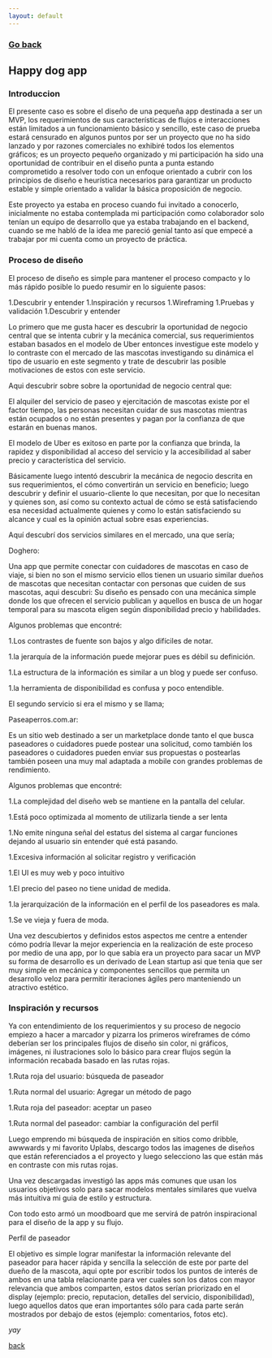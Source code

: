 ```yaml
---
layout: default
---
```

### [Go back](./)

## Happy dog app

### Introduccion

El presente caso es sobre el diseño de una pequeña app destinada a ser un MVP, los requerimientos de sus características de flujos e interacciones están limitados a un funcionamiento básico y sencillo, este caso de prueba estará censurado en algunos puntos por ser un proyecto que no ha sido lanzado y por razones comerciales no exhibiré todos los elementos gráficos; es un proyecto pequeño organizado y mi participación ha sido una oportunidad de contribuir en el diseño punta a punta estando comprometido a resolver todo con un enfoque orientado a cubrir con los principios de diseño e heurística necesarios para garantizar un producto estable y simple orientado a validar la básica proposición de negocio.

Este proyecto ya estaba en proceso cuando fui invitado a conocerlo, inicialmente no estaba contemplada mi participación como colaborador solo tenían un equipo de desarrollo que ya estaba trabajando en el backend, cuando se me habló de la idea me pareció genial tanto así que empecé a trabajar por mi cuenta como un proyecto de práctica. 


### Proceso de diseño

El proceso de diseño es simple para mantener el proceso compacto y lo más rápido posible lo puedo resumir en lo siguiente pasos:

 
1.Descubrir y entender
1.Inspiración y recursos
1.Wireframing 
1.Pruebas y validación
1.Descubrir y entender


Lo primero que me gusta hacer es descubrir la oportunidad de negocio central que se intenta cubrir y la mecánica comercial, sus requerimientos estaban basados en el modelo de Uber entonces investigue este modelo y lo contraste con el mercado de las mascotas investigando su dinámica el tipo de usuario en este segmento y trate de descubrir las posible motivaciones de estos con este servicio.

Aqui descubrir sobre sobre la oportunidad de negocio central que:

El alquiler del servicio de paseo y ejercitación de mascotas existe por el factor tiempo, las personas necesitan cuidar de sus mascotas mientras están ocupados o no están presentes y pagan por la confianza de que estarán en buenas manos.

El modelo de Uber es exitoso en parte por la confianza que brinda, la rapidez y disponibilidad al acceso del servicio y la accesibilidad al saber precio y característica del servicio.

Básicamente luego intentó descubrir la mecánica de negocio descrita en sus requerimientos, el cómo convertirán un servicio en beneficio; luego descubrir y definir el usuario-cliente lo que necesitan, por que lo necesitan y quienes son, así como su contexto actual de cómo se está satisfaciendo esa necesidad actualmente quienes y como lo están satisfaciendo su alcance y cual es la opinión actual sobre esas experiencias.

Aquí descubrí dos servicios similares en el mercado, una que sería; 

Doghero:

Una app que permite conectar con cuidadores de mascotas en caso de viaje, si bien no son el mismo servicio ellos tienen un usuario similar dueños de mascotas que necesitan contactar con personas que cuiden de sus mascotas, aqui descubri: Su diseño es pensado con una mecánica simple donde los que ofrecen el servicio publican y aquellos en busca de un hogar temporal para su mascota eligen según disponibilidad precio y habilidades.

Algunos problemas que encontré:
 
1.Los contrastes de fuente son bajos y algo difíciles de notar.

1.la jerarquía de la información puede mejorar pues es débil su definición.

1.La estructura de la información es similar a un blog y puede ser confuso.

1.la herramienta de disponibilidad es confusa y poco entendible.


El segundo servicio si era el mismo y se llama; 

Paseaperros.com.ar:

Es un sitio web destinado a ser un marketplace donde tanto el que busca paseadores o cuidadores puede postear una solicitud, como también los paseadores o cuidadores pueden enviar sus propuestas o postearlas también poseen una muy mal adaptada a mobile con grandes problemas de rendimiento.

Algunos problemas que encontré:

 
1.La complejidad del diseño web se mantiene en la pantalla del celular.

1.Está poco optimizada al momento de utilizarla tiende a ser lenta 

1.No emite ninguna señal del estatus del sistema al cargar funciones dejando al usuario sin entender qué está pasando.

1.Excesiva información al solicitar registro y verificación

1.El UI es muy web y poco intuitivo

1.El precio del paseo no tiene unidad de medida.

1.la jerarquización de la información en el perfil de los paseadores es mala.

1.Se ve vieja y fuera de moda.


Una vez descubiertos y definidos estos aspectos me centre a entender cómo podría llevar la mejor experiencia en la realización de este proceso por medio de una app, por lo que sabía era un proyecto para sacar un MVP su forma de desarrollo es un derivado de Lean startup asi que tenia que ser muy simple en mecánica y componentes sencillos que permita un desarrollo veloz para permitir iteraciones ágiles pero manteniendo un atractivo estético. 


### Inspiración y recursos

Ya con entendimiento de los requerimientos y su proceso de negocio empiezo a hacer a marcador y pizarra los primeros wireframes de cómo deberían ser los principales flujos de diseño sin color, ni gráficos, imágenes, ni ilustraciones solo lo básico para crear flujos según la información recabada basado en las rutas rojas. 

1.Ruta roja del usuario: búsqueda de paseador

1.Ruta normal del usuario: Agregar un método de pago

1.Ruta roja del paseador: aceptar un paseo

1.Ruta normal del paseador: cambiar la configuración del perfil

 
Luego emprendo mi búsqueda de inspiración en sitios como dribble, awwwards y mi favorito Uplabs, descargo todos las imagenes de diseños que están referenciados a el proyecto y luego selecciono las que están más en contraste con mis rutas rojas.

Una vez descargadas investigó las apps más comunes que usan los usuarios objetivos solo para sacar modelos mentales similares que vuelva más intuitiva mi guia de estilo y estructura.

Con todo esto armó un moodboard que me servirá de patrón inspiracional para el diseño de la app y su flujo.


Perfil de paseador

El objetivo es simple lograr manifestar la información relevante del paseador para hacer rápida y sencilla la selección de este por parte del dueño de la mascota, aqui opte por escribir todos los puntos de interés de ambos en una tabla relacionante para ver cuales son los datos con mayor relevancia que ambos comparten, estos datos serían priorizado en el display (ejemplo: precio, reputacion, detalles del servicio, disponibilidad), luego aquellos datos que eran importantes sólo para cada parte serán mostrados por debajo de estos (ejemplo: comentarios, fotos etc).



_yay_

[back](./)
